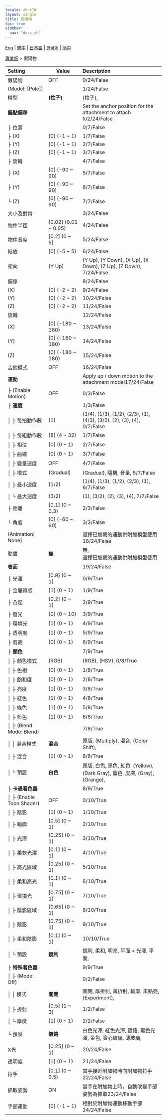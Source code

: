 ```yaml
---
locale: zh-rTW
layout: single
title: 假陽物
toc: true
sidebar:
  nav: "docs-zh"
---
```

[Eng](/dancexr/menu/2025.4/actor/dildo) | [繁中](/tw/dancexr/menu/2025.4/actor/dildo) | [日本語](/jp/dancexr/menu/2025.4/actor/dildo) | [한국어](/kr/dancexr/menu/2025.4/actor/dildo) | [简中](/zh/dancexr/menu/2025.4/actor/dildo)

[專業版](../menu#專業版) > 假陽物



| Setting | Value | Description |
| :--- | --- | :--- |
| 假陽物 | OFF | 0/24/False
| (Model: [Pole]) || 1/24/False
| 模型 | **[柱子]** | [柱子],  |
| **錨點偏移** | | Set the anchor position for the attachment to attach to2/24/False
| ├ 位置 || 0/7/False
| ├ (X) | [0] (-1 ~ 1) | 1/7/False
| ├ (Y) | [0] (-1 ~ 1) | 2/7/False
| ├ (Z) | [0] (-1 ~ 1) | 3/7/False
| ├ 旋轉 || 4/7/False
| ├ (X) | [0] (-90 ~ 90) | 5/7/False
| ├ (Y) | [0] (-90 ~ 90) | 6/7/False
| └ (Z) | [0] (-90 ~ 90) | 7/7/False
| 大小及對齊 || 3/24/False
| 物件半徑 | [0.02] (0.01 ~ 0.05) | 4/24/False
| 物件長度 | [0.2] (0 ~ 5) | 5/24/False
| 縮放 | [0] (-5 ~ 5) | 6/24/False
| 朝向 | (Y Up) | (Y Up), (Y Down), (X Up), (X Down), (Z Up), (Z Down), 7/24/False
| 偏移 || 8/24/False
| (X) | [0] (-2 ~ 2) | 9/24/False
| (Y) | [0] (-2 ~ 2) | 10/24/False
| (Z) | [0] (-2 ~ 2) | 11/24/False
| 旋轉 || 12/24/False
| (X) | [0] (-180 ~ 180) | 13/24/False
| (Y) | [0] (-180 ~ 180) | 14/24/False
| (Z) | [0] (-180 ~ 180) | 15/24/False
| 吉他模式 | OFF | 16/24/False
| **運動** | | Apply up / down motion to the attachment model17/24/False
| ├ (Enable Motion) | OFF | 0/3/False
| ├ **速度** | | 1/3/False
| │ ├ 每拍動作數 | (1) | (1/4), (1/3), (1/2), (2/3), (1), (4/3), (3/2), (2), (3), (4), 0/7/False
| │ ├ 每組動作數 | [8] (4 ~ 32) | 1/7/False
| │ ├ 相位 | [0] (0 ~ 1) | 2/7/False
| │ ├ 曲線 | [0] (0 ~ 1) | 3/7/False
| │ ├ 變量速度 | OFF | 4/7/False
| │ ├ 模式 | (Gradual) | (Gradual), 隨機, 音量, 5/7/False
| │ ├ 最小速度 | (1/2) | (1/4), (1/3), (1/2), (2/3), (1), 6/7/False
| │ └ 最大速度 | (3/2) | (1), (3/2), (2), (3), (4), 7/7/False
| ├ 距離 | [0.1] (0 ~ 0.3) | 2/3/False
| └ 角度 | [0] (-60 ~ 60) | 3/3/False
| (Animation: None) || 選擇已加載的運動供附加模型使用18/24/False
| 動畫 | **無** | 無, <br/>選擇已加載的運動供附加模型使用 |
| **表面** | | 19/24/False
| ├ 光澤 | [0.9] (0 ~ 1) | 0/9/True
| ├ 金屬質感 | [1] (0 ~ 1) | 1/9/True
| ├ 凸起 | [0.2] (0 ~ 1) | 2/9/True
| ├ 發光 | [0] (0 ~ 10) | 3/9/True
| ├ 環境光 | [1] (0 ~ 1) | 4/9/True
| ├ 透明度 | [1] (0 ~ 1) | 5/9/True
| ├ 剪裁 | [0] (0 ~ 1) | 6/9/True
| ├ **顏色** | | 7/9/True
| │ ├ 顏色模式 | (RGB) | (RGB), (HSV), 0/8/True
| │ ├ 色相 | [0] (0 ~ 1) | 1/8/True
| │ ├ 飽和度 | [0] (0 ~ 1) | 2/8/True
| │ ├ 亮度 | [1] (0 ~ 1) | 3/8/True
| │ ├ 紅色 | [1] (0 ~ 1) | 4/8/True
| │ ├ 綠色 | [1] (0 ~ 1) | 5/8/True
| │ ├ 藍色 | [1] (0 ~ 1) | 6/8/True
| │ ├ (Blend Mode: Blend) || 7/8/True
| │ │ 混合模式 | **混合** | 原版, (Multiply), 混合, (Color Shift),  |
| │ ├ 混合 | [1] (0 ~ 1) | 8/8/True
| │ └ 預設 | **白色** | 原版, 白色, 黑色, 紅色, (Yellow), (Dark Gray), 藍色, 皮膚, (Gray), (Orange),  |
| ├ **卡通著色器** | | 8/9/True
| │ ├ (Enable Toon Shader) | OFF | 0/10/True
| │ ├ 陰影 | [1] (0 ~ 1) | 1/10/True
| │ ├ 輪廓 | [0.5] (0 ~ 1) | 2/10/True
| │ ├ 光澤 | [0.25] (0 ~ 1) | 3/10/True
| │ ├ 柔軟光澤 | [0.1] (0 ~ 1) | 4/10/True
| │ ├ 高光區域 | [0.25] (0 ~ 1) | 5/10/True
| │ ├ 柔和高光 | [0.1] (0 ~ 1) | 6/10/True
| │ ├ 環境光 | [0.75] (0 ~ 1) | 7/10/True
| │ ├ 陰影區域 | [0.65] (0 ~ 1) | 8/10/True
| │ ├ 陰影 | [0.75] (0 ~ 1) | 9/10/True
| │ ├ 柔和陰影 | [0.1] (0 ~ 1) | 10/10/True
| │ └ 預設 | **銳利** | 銳利, 柔和, 明亮, 平面 + 光澤, 平面,  |
| ├ **特殊著色器** | | 9/9/True
| │ ├ (Mode: Off) || 0/2/False
| │ │ 模式 | **關閉** | 關閉, 厚折射, 薄折射, 輪廓, 未點亮, (Experiment),  |
| │ ├ 折射 | [0.5] (1 ~ 3) | 1/2/False
| │ └ 厚度 | [1] (0 ~ 1) | 2/2/False
| └ 預設 | **鍍鉻** | 白色光澤, 紅色光澤, 鍍鉻, 黑色光澤, 金色, 實心玻璃, 薄玻璃,  |
| X光 | [0.25] (0 ~ 1) | 20/24/False
| 透明度 | [1] (0 ~ 1) | 21/24/False
| 拉手 | [0.1] (0 ~ 0.5) | 當手接近附加物時向附加物拉手22/24/False
| 抓取姿勢 | ON | 當手在附加物上時，自動改變手部姿勢為抓取23/24/False
| 手部運動 | [0] (-1 ~ 1) | 相對於附加物運動移動手部24/24/False

